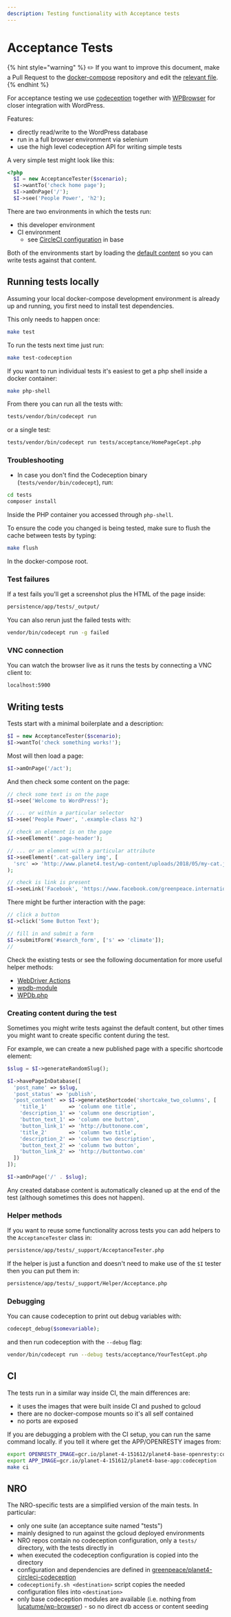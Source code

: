 ```yaml
---
description: Testing functionality with Acceptance tests
---
```


# Acceptance Tests

{% hint style="warning" %}
✏️ If you want to improve this document, make a Pull Request to the [docker-compose](https://github.com/greenpeace/planet4-docker-compose) repository and edit the [relevant file](https://github.com/greenpeace/planet4-docker-compose/blob/master/docs/testing.md).
{% endhint %}

For acceptance testing we use [codeception](https://codeception.com/) together with [WPBrowser](https://codeception.com/for/wordpress) for closer integration with WordPress.

Features:

- directly read/write to the WordPress database
- run in a full browser environment via selenium
- use the high level codeception API for writing simple tests

A very simple test might look like this:

```php
<?php
  $I = new AcceptanceTester($scenario);
  $I->wantTo('check home page');
  $I->amOnPage('/');
  $I->see('People Power', 'h2');
```

There are two environments in which the tests run:

- this developer environment
- CI environment
  - see [CircleCI configuration](https://github.com/greenpeace/planet4-base-fork/blob/master/.circleci/config.yml#L44) in base

Both of the environments start by loading the [default content](https://k8s.p4.greenpeace.org/defaultcontent/) so you can write tests against that content.

## Running tests locally

Assuming your local docker-compose development environment is already up and running, you first need to install test dependencies.

This only needs to happen once:

```bash
make test
```

To run the tests next time just run:

```bash
make test-codeception
```

If you want to run individual tests it's easiest to get a php shell inside a docker container:

```bash
make php-shell
```

From there you can run all the tests with:

```bash
tests/vendor/bin/codecept run
```

or a single test:

```bash
tests/vendor/bin/codecept run tests/acceptance/HomePageCept.php
```

### Troubleshooting

* In case you don't find the Codeception binary (`tests/vendor/bin/codecept`), run:

```bash
cd tests
composer install
```

Inside the PHP container you accessed through `php-shell`.

To ensure the code you changed is being tested, make sure to flush the cache between tests by typing:

```bash
make flush
```

In the docker-compose root.

### Test failures

If a test fails you'll get a screenshot plus the HTML of the page inside:

```bash
persistence/app/tests/_output/
```

You can also rerun just the failed tests with:

```bash
vendor/bin/codecept run -g failed
```

### VNC connection

You can watch the browser live as it runs the tests by connecting a VNC client to:

```bash
localhost:5900
```

## Writing tests

Tests start with a minimal boilerplate and a description:

```php
$I = new AcceptanceTester($scenario);
$I->wantTo('check something works!');
```

Most will then load a page:

```php
$I->amOnPage('/act');
```

And then check some content on the page:

```php
// check some text is on the page
$I->see('Welcome to WordPress!');

// ... or within a particular selector
$I->see('People Power', '.example-class h2')

// check an element is on the page
$I->seeElement('.page-header');

// ... or an element with a particular attribute
$I->seeElement('.cat-gallery img', [
  'src' => 'http://www.planet4.test/wp-content/uploads/2018/05/my-cat.jpg']
);

// check is link is present
$I->seeLink('Facebook', 'https://www.facebook.com/greenpeace.international');
```

There might be further interaction with the page:

```php
// click a button
$I->click('Some Button Text');

// fill in and submit a form
$I->submitForm('#search_form', ['s' => 'climate']);
//
```

Check the existing tests or see the following documentation for more useful helper methods:

- [WebDriver Actions](https://codeception.com/docs/modules/WebDriver#Actions)
- [wpdb-module](https://github.com/lucatume/wp-browser/blob/master/README.md#wpdb-module)
- [WPDb.php](https://github.com/lucatume/wp-browser/blob/master/src/Codeception/Module/WPDb.php)

### Creating content during the test

Sometimes you might write tests against the default content,
but other times you might want to create specific content during the test.

For example, we can create a new published page with a specific shortcode element:

```php
$slug = $I->generateRandomSlug();

$I->havePageInDatabase([
  'post_name' => $slug,
  'post_status' => 'publish',
  'post_content' => $I->generateShortcode('shortcake_two_columns', [
    'title_1' 		=> 'column one title',
    'description_1' => 'column one description',
    'button_text_1' => 'column one button',
    'button_link_1' => 'http://buttonone.com',
    'title_2' 		=> 'column two title',
    'description_2' => 'column two description',
    'button_text_2' => 'column two button',
    'button_link_2' => 'http://buttontwo.com'
  ])
]);

$I->amOnPage('/' . $slug);
```

Any created database content is automatically cleaned up at the end of the test
(although sometimes this does not happen).

### Helper methods

If you want to reuse some functionality across tests you can
add helpers to the `AcceptanceTester` class in:

```bash
persistence/app/tests/_support/AcceptanceTester.php
```

If the helper is just a function and doesn't need to make use of the `$I` tester
then you can put them in:

```bash
persistence/app/tests/_support/Helper/Acceptance.php
```

### Debugging

You can cause codeception to print out debug variables with:

```php
codecept_debug($somevariable);
```

and then run codeception with the `--debug` flag:

```bash
vendor/bin/codecept run --debug tests/acceptance/YourTestCept.php
```

## CI

The tests run in a similar way inside CI, the main differences are:

- it uses the images that were built inside CI and pushed to gcloud
- there are no docker-compose mounts so it's all self contained
- no ports are exposed

If you are debugging a problem with the CI setup, you can run the same command locally.
if you tell it where get the APP/OPENRESTY images from:

```bash
export OPENRESTY_IMAGE=gcr.io/planet-4-151612/planet4-base-openresty:codeception
export APP_IMAGE=gcr.io/planet-4-151612/planet4-base-app:codeception
make ci
```

## NRO

The NRO-specific tests are a simplified version of the main tests. In particular:

- only one suite (an acceptance suite named "tests")
- mainly designed to run against the gcloud deployed environments
- NRO repos contain no codeception configuration, only a `tests/` directory, with the tests directly in
- when executed the codeception configuration is copied into the directory
- configuration and dependencies are defined in [greenpeace/planet4-circleci-codeception](https://github.com/greenpeace/planet4-circleci-codeception)
- `codeceptionify.sh <destination>` script copies the needed configuration files into `<destination>`
- only base codeception modules are available (i.e. nothing from [lucatume/wp-browser](https://github.com/lucatume/wp-browser)) - so no direct db access or content seeding
